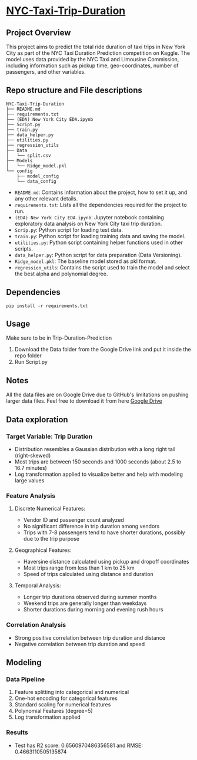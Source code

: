 # [NYC-Taxi-Trip-Duration](https://www.kaggle.com/code/sherif31/new-york-city-taxi-trip-duration) 
## Project Overview
This project aims to predict the total ride duration of taxi trips in New York City as part of the NYC Taxi Duration Prediction competition on Kaggle. The model uses data provided by the NYC Taxi and Limousine Commission, including information such as pickup time, geo-coordinates, number of passengers, and other variables.

## Repo structure and File descriptions
```
NYC-Taxi-Trip-Duration
├── README.md
├── requirements.txt
├── (EDA) New York City EDA.ipynb
├── Script.py
├── train.py
├── data_helper.py
├── utilities.py
├── regression_utils
├── Data  
│   └── split.csv
├── Models   
│   └── Ridge_model.pkl
└── config
    ├── model_config
    └── data_config
```
- `README.md`: Contains information about the project, how to set it up, and any other relevant details.
- `requirements.txt`: Lists all the dependencies required for the project to run.
- `(EDA) New York City EDA.ipynb`: Jupyter notebook containing exploratory data analysis on New York City taxi trip duration.
- `Scrip.py`: Python script for loading test data.
- `train.py`: Python script for loading training data and saving the model.
- `utilities.py`: Python script containing helper functions used in other scripts.
- `data_helper.py`: Python script for data preparation (Data Versioning).
- `Ridge_model.pkl`: The baseline model stored as pkl format.
- `regression_utils`: Contains the script used to train the model and select the best alpha and polynomial degree.


## Dependencies
```shell
pip install -r requirements.txt
```
## Usage
Make sure to be in Trip-Duration-Prediction

1. Download the Data folder from the Google Drive link and put it inside the repo folder
2. Run Script.py
## Notes

All the data files are on Google Drive due to GitHub's limitations on pushing larger data files.
Feel free to download it from here [Google Drive](https://drive.google.com/drive/folders/1hzFa7VH7V2SV16pS7FE7-PFchSZboy4n?usp=sharing)

## Data exploration

### Target Variable: Trip Duration
- Distribution resembles a Gaussian distribution with a long right tail (right-skewed)
- Most trips are between 150 seconds and 1000 seconds (about 2.5 to 16.7 minutes)
- Log transformation applied to visualize better and help with modeling large values

### Feature Analysis
1. Discrete Numerical Features:
   - Vendor ID and passenger count analyzed
   - No significant difference in trip duration among vendors
   - Trips with 7-8 passengers tend to have shorter durations, possibly due to the trip purpose

2. Geographical Features:
   - Haversine distance calculated using pickup and dropoff coordinates
   - Most trips range from less than 1 km to 25 km
   - Speed of trips calculated using distance and duration

3. Temporal Analysis:
   - Longer trip durations observed during summer months
   - Weekend trips are generally longer than weekdays
   - Shorter durations during morning and evening rush hours

### Correlation Analysis
- Strong positive correlation between trip duration and distance
- Negative correlation between trip duration and speed

## Modeling

### Data Pipeline
1. Feature splitting into categorical and numerical
2. One-hot encoding for categorical features
3. Standard scaling for numerical features
4. Polynomial Features (degree=5)
5. Log transformation applied

### Results
- Test has R2 score: 0.6560970486356581 and RMSE: 0.4663110505135874
